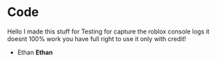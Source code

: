 # Code
Hello I made this stuff for Testing for capture the roblox console logs it doesnt 100% work
you have full right to use it only with credit!

- Ethan                                                                                                                **Ethan**
